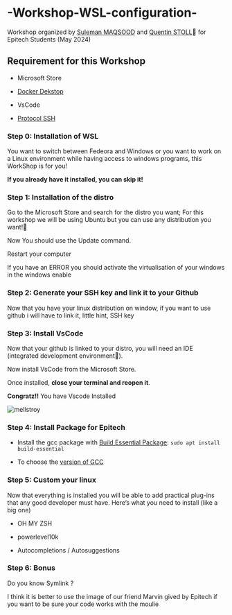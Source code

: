 # -Workshop-WSL-configuration-

Workshop organized by [Suleman MAQSOOD](https://github.com/Man0fCulture) and [Quentin STOLL](https://github.com/QuentinStoll)🗿 for Epitech Students (May 2024)

## Requirement for this Workshop

- Microsoft Store

- [Docker Dekstop](https://www.docker.com/products/docker-desktop/)

- VsCode

- [Protocol SSH](https://docs.github.com/en/authentication/connecting-to-github-with-ssh/using-ssh-agent-forwarding)

### Step 0: Installation of WSL

You want to switch between Fedeora and Windows or you want to work on a Linux environment while having access to windows programs, this WorkShop is for you!

**If you already have it installed, you can skip it!**

### Step 1: Installation of the distro

Go to the Microsoft Store and search for the distro you want; For this workshop we will be using Ubuntu but you can use any distribution you want!🗿

Now You should use the Update command.

Restart your computer

If you have an ERROR you should activate the virtualisation of your windows in the windows enable

### Step 2: Generate your SSH key and link it to your Github

Now that you have your linux distribution on window, if you want to use github i will have to link it, little hint, SSH key

### Step 3: Install VsCode

Now that your github is linked to your distro, you will need an IDE (integrated development environment🗿).

Now install VsCode from the Microsoft Store.

Once installed, **close your terminal and reopen it**.

**Congratz!!** You have Vscode Installed

![mellstroy](https://github.com/Man0fCulture/-Workshop-WSL-configuration-/assets/114578137/f04eb17b-790b-476d-a0a0-5414b80993a2)

### Step 4: Install Package for Epitech

- Install the gcc package with [Build Essential Package](https://itsfoss.com/build-essential-ubuntu/): `sudo apt install build-essential`

- To choose the [version of GCC](https://phoenixnap.com/kb/install-gcc-ubuntu) 

### Step 5: Custom your linux
Now that everything is installed you will be able to add practical plug-ins that any good developer must have. Here’s what you need to install (like a big one)

- OH MY ZSH

- powerlevel10k

- Autocompletions / Autosuggestions

### Step 6: Bonus

Do you know Symlink ?

I think it is better to use the image of our friend Marvin gived by Epitech if you want to be sure your code works with the moulie
